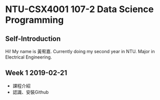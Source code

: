 # NTU-CSX4001 107-2 Data Science Programming
## Self-Introduction
Hi! My name is 黃宥嘉. Currently doing my second year in NTU. Major in Electrical Engineering.
## Week 1 2019-02-21
- 課程介紹
- 認識、安裝Github
